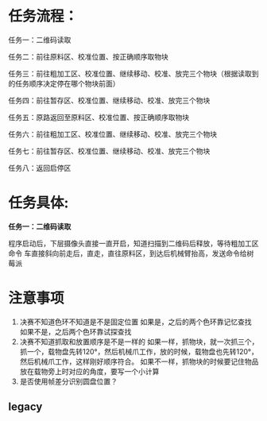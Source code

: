 # 任务流程：

任务一：二维码读取

任务二：前往原料区、校准位置、按正确顺序取物块

任务三：前往粗加工区、校准位置、继续移动、校准、放完三个物块（根据读取到的任务顺序决定停在哪个物块前面）

任务四：前往暂存区、校准位置、继续移动、校准、放完三个物块

任务五：原路返回至原料区、校准位置、按正确顺序取物块

任务六：前往粗加工区、校准位置、继续移动、校准、放完三个物块

任务七：前往暂存区、校准位置、继续移动、校准、放完三个物块

任务八：返回启停区


# 任务具体:


**任务一：二维码读取**

程序启动后，下层摄像头直接一直开启，知道扫描到二维码后释放，等待粗加工区命令
车直接斜向前走后，直走，直往原料区，到达后机械臂抬高，发送命令给树莓派

<!-- **任务一：二维码读取**<br />
    车向西前往一段距离移动到车道中间，(光流定位)<br />
    前进一段距离到二维码面前，（光流定位）<br />
    读取二维码; （发信号给树莓派，树莓派识别完后回个信号让车继续前进）<br />

**任务二：取物块**<br />
    继续前进一段距离，停靠在圆盘旁边（光流定位）<br />
    机械臂伸出抬到固定高度（动作组）<br />
    **上两步确保视野内有目标物块**<br />
    视觉微调，让物块位于机械爪的下方（串口通信，发一次调一次，调完一次回复一次，以此循环直到对准，对准后，修正里程数据）<br /> 
    之后视觉判断下方的物块颜色是否是想要的，是的话就发出抓取命令，并等待安置好物块可以继续抓取的信号，再重复两次该过程<br />
     

**任务三：放物块**<br />
    巡线，识别车道垂直边界线，完成转弯，
    继续前进一段距离，停靠在粗加工区旁
        两种方法：
            ① 实时判断，是否画面中存在三个圆心，若存在即停下，之后拍照，算出偏差，坐标转换，移动到使得圆心位于视野中央
            ② 前进固定距离后停下，拍照查看画面中的色环的情况，算出偏差，坐标转换，移动到对应色环面前，
                i. 如果色环位置是固定的，利用算法调度，移动到之后两个色环的位置
                ii. 如果色环位置不固定，识别到色环的形状后，生成色环形状的掩膜，提取掩膜区域的颜色，判断后，算出位置偏差，坐标转换，移动到对应色 环面前
    放置完三个物块后，将小车退回到车道中央

**任务四：放物块**<br />
    巡线，识别车道边线，完成转弯，
    继续前进一段距离，停靠在暂存区（光流定位）
        两种方法：
            ① 实时判断，上部画面遮挡，是否画面中存在三个圆心，若存在即停下，之后拍照，算出偏差，坐标转换，移动到使得圆心位于视野中央
            ② 前进固定距离后停下，拍照查看画面中的色环的情况，算出偏差，坐标转换，移动到对应色环面前，
                i. 如果色环位置是固定的，利用算法调度，移动到之后两个色环的位置
                ii. 如果色环位置不固定，识别到色环的形状后，生成色环形状的掩膜，提取掩膜区域的颜色，判断后，算出位置偏差，坐标转换，移动到对应色 环面前

**任务五：取物块**<br />
    将物块从原料区取按顺序取回
         两种方法：
            ① 实时判断，拍照，画面中是否存在红、绿、蓝三个色圆，算出偏差，坐标转换，移动到使得圆心位于视野中央
            ② 前进固定距离后停下，拍照查看画面中的色圆的情况，算出偏差，坐标转换，移动到对应色圆面前，
                i. 如果色圆位置是固定的，利用算法调度，移动到之后两个色圆的位置
                ii. 如果色圆位置不固定，识别到色圆的形状后，生成色圆形状的掩膜，提取掩膜区域的颜色，判断后，算出位置偏差，坐标转换，移动到对应色圆面前
    取出三个物块后，将小车退回到车道中央 -->




# 注意事项

1. 决赛不知道色环不知道是不是固定位置
    如果是，之后的两个色环靠记忆查找
    如果不是，之后两个色环靠试探查找
2. 决赛不知道抓取和放置顺序是不是一样的
    如果一样，抓物块，就一次抓三个，抓一个，载物盘先转120°，然后机械爪工作，放的时候，载物盘也先转120°，然后机械爪工作，这样刚好顺序符合。
    如果不一样，抓物块的时候要记住物品放在载物旁上时对应的角度，要写一个小计算
3. 是否使用帧差分识别圆盘位置？



## legacy

<!-- **任务一：二维码读取**<br />
    车向西前往一段距离移动到车道中间，(光流定位)<br />
    前进一段距离到二维码面前，（光流定位）<br />
    读取二维码; （发信号给树莓派，树莓派识别完后回个信号让车继续前进）<br />

**任务二：取物块**<br />
    继续前进一段距离，停靠在圆盘旁边（光流定位）<br />
    机械臂伸出抬到固定高度（动作组）<br />
    **上两步确保视野内有目标物块**<br />
    视觉微调，让物块位于机械爪的下方<br /> -->
<!-- 继续前进一段距离，停靠在圆盘旁边，（光流定位）
    三种方法：
    ① 实时判断圆盘是否到达目标区域，及时叫停小车；
    ② 设定好固定距离，如果小车没及时发出叫停信号，就自己叫停；
    ③ 前进一段固定距离后往里靠近，之后拍照，获取位置后，进行校准位置，算出偏差距离后再次移动；
识别物块，校准小车位置使得靠近中央的物块位于视野中央，
    （由于摄像头位置固定，因此物块在视野中的像素面积是固定的，利用这个筛选圆形）
拍照、预处理（改善对比度，去噪）、利用提前存好的阈值判断物块颜色并进行抓取
抓完三个物块后，离开圆盘回到车道中间； -->

<!-- 任务三：
    巡线，识别车道垂直边界线，完成转弯，
    继续前进一段距离，停靠在粗加工区旁
        两种方法：
            ① 实时判断，是否画面中存在三个圆心，若存在即停下，之后拍照，算出偏差，坐标转换，移动到使得圆心位于视野中央
            ② 前进固定距离后停下，拍照查看画面中的色环的情况，算出偏差，坐标转换，移动到对应色环面前，
                i. 如果色环位置是固定的，利用算法调度，移动到之后两个色环的位置
                ii. 如果色环位置不固定，识别到色环的形状后，生成色环形状的掩膜，提取掩膜区域的颜色，判断后，算出位置偏差，坐标转换，移动到对应色 环面前
    放置完三个物块后，将小车退回到车道中央

任务四：
    巡线，识别车道边线，完成转弯，
    继续前进一段距离，停靠在暂存区 ... -->
